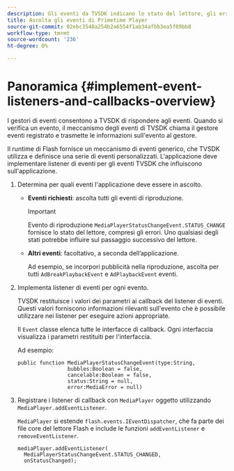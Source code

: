 ```yaml
---
description: Gli eventi da TVSDK indicano lo stato del lettore, gli errori che si verificano, il completamento delle azioni richieste, ad esempio l’avvio della riproduzione di un video, o le azioni che si verificano implicitamente, ad esempio il completamento di un annuncio.
title: Ascolta gli eventi di Primetime Player
source-git-commit: 02ebc3548a254b2a6554f1ab34afbb3ea5f09bb8
workflow-type: tm+mt
source-wordcount: '236'
ht-degree: 0%

---
```


# Panoramica {#implement-event-listeners-and-callbacks-overview}

I gestori di eventi consentono a TVSDK di rispondere agli eventi. Quando si verifica un evento, il meccanismo degli eventi di TVSDK chiama il gestore eventi registrato e trasmette le informazioni sull&#39;evento al gestore.

Il runtime di Flash fornisce un meccanismo di eventi generico, che TVSDK utilizza e definisce una serie di eventi personalizzati. L&#39;applicazione deve implementare listener di eventi per gli eventi TVSDK che influiscono sull&#39;applicazione.

1. Determina per quali eventi l&#39;applicazione deve essere in ascolto.

   * **Eventi richiesti**: ascolta tutti gli eventi di riproduzione.

     >[!IMPORTANT]
     >
     >Evento di riproduzione `MediaPlayerStatusChangeEvent.STATUS_CHANGE` fornisce lo stato del lettore, compresi gli errori. Uno qualsiasi degli stati potrebbe influire sul passaggio successivo del lettore.

   * **Altri eventi**: facoltativo, a seconda dell’applicazione.

     Ad esempio, se incorpori pubblicità nella riproduzione, ascolta per tutti `AdBreakPlaybackEvent` e `AdPlaybackEvent` eventi.

1. Implementa listener di eventi per ogni evento.

   TVSDK restituisce i valori dei parametri ai callback del listener di eventi. Questi valori forniscono informazioni rilevanti sull&#39;evento che è possibile utilizzare nei listener per eseguire azioni appropriate.

   Il `Event` classe elenca tutte le interfacce di callback. Ogni interfaccia visualizza i parametri restituiti per l&#39;interfaccia.

   Ad esempio:

   ```
   public function MediaPlayerStatusChangeEvent(type:String,  
                   bubbles:Boolean = false,  
                   cancelable:Boolean = false,  
                   status:String = null,  
                   error:MediaError = null) 
   ```

1. Registrare i listener di callback con `MediaPlayer` oggetto utilizzando `MediaPlayer.addEventListener`.

   `MediaPlayer` si estende `flash.events.IEventDispatcher`, che fa parte dei file core del lettore Flash e include le funzioni `addEventListener` e `removeEventListener`.

   ```
   mediaPlayer.addEventListener( 
     MediaPlayerStatusChangeEvent.STATUS_CHANGED,  
     onStatusChanged);
   ```
